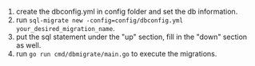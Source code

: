 1. create the dbconfig.yml in config folder and set the db information.
2. run `sql-migrate new -config=config/dbconfig.yml your_desired_migration_name`.
3. put the sql statement under the "up" section, fill in the "down" section as well.
4. run `go run cmd/dbmigrate/main.go` to execute the migrations.